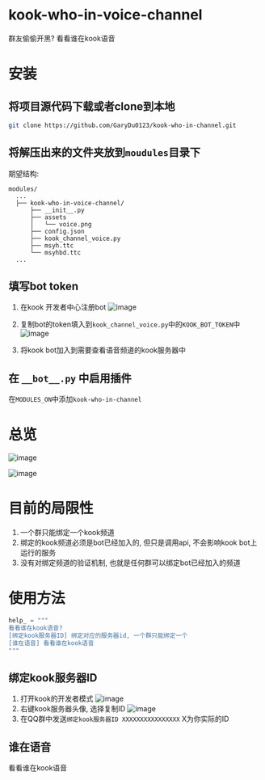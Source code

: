 # kook-who-in-voice-channel

群友偷偷开黑? 看看谁在kook语音



# 安装

## 将项目源代码下载或者clone到本地

```bash
git clone https://github.com/GaryDu0123/kook-who-in-channel.git
```

## 将解压出来的文件夹放到`moudules`目录下

期望结构: 

```text
modules/
  ...
  ├── kook-who-in-voice-channel/                            
      ├── __init__.py                          
      ├── assets                               
      │   └── voice.png                        
      ├── config.json
      ├── kook_channel_voice.py
      ├── msyh.ttc
      └── msyhbd.ttc
  ...
```

## 填写bot token

1. 在kook 开发者中心注册bot
  ![image](https://github.com/GaryDu0123/kook-who-in-channel/assets/66729711/1980db7f-ffd7-4127-8c83-a863d6cad25b)

2. 复制bot的token填入到`kook_channel_voice.py`中的`KOOK_BOT_TOKEN`中
  ![image](https://github.com/GaryDu0123/kook-who-in-channel/assets/66729711/f3c73092-3e56-49f3-97fd-51526ffcd74a)

3. 将kook bot加入到需要查看语音频道的kook服务器中

## 在 `__bot__.py` 中启用插件


在`MODULES_ON`中添加`kook-who-in-channel`

# 总览

![image](https://github.com/GaryDu0123/kook-who-in-channel/assets/66729711/b18e7c43-fb49-4ab5-a6bd-3a28e24f5eab)

![image](https://github.com/GaryDu0123/kook-who-in-channel/assets/66729711/96d42394-eba6-4bdc-b5a1-77ea322e52cc)


# 目前的局限性

1. 一个群只能绑定一个kook频道
2. 绑定的kook频道必须是bot已经加入的, 但只是调用api, 不会影响kook bot上运行的服务
3. 没有对绑定频道的验证机制, 也就是任何群可以绑定bot已经加入的频道

# 使用方法

```python
help_ = """
看看谁在kook语音?
[绑定kook服务器ID] 绑定对应的服务器id, 一个群只能绑定一个
[谁在语音] 看看谁在kook语音
"""
```

## 绑定kook服务器ID

1. 打开kook的开发者模式
   ![image](https://github.com/GaryDu0123/kook-who-in-channel/assets/66729711/d24d879a-59ba-4d6e-8f17-59f049fc64b4)
2. 右键kook服务器头像, 选择复制ID
   ![image](https://github.com/GaryDu0123/kook-who-in-channel/assets/66729711/696bcd8d-e6db-43ef-9d9a-d5549847c91b)
3. 在QQ群中发送`绑定kook服务器ID XXXXXXXXXXXXXXXX` X为你实际的ID

## 谁在语音

看看谁在kook语音
